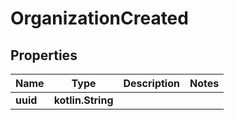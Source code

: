 
# OrganizationCreated

## Properties
Name | Type | Description | Notes
------------ | ------------- | ------------- | -------------
**uuid** | **kotlin.String** |  | 



